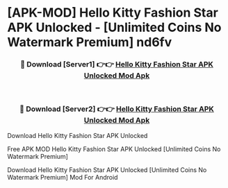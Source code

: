 # [APK-MOD] Hello Kitty Fashion Star APK Unlocked - [Unlimited Coins No Watermark Premium] nd6fv



<div align="center">
<h3>🔴 Download [Server1] 👉👉 <a href="https://momento.my/?title=Hello_Kitty_Fashion_Star_APK_Unlocked">Hello Kitty Fashion Star APK Unlocked Mod Apk</a></h3><br>

<h3>🔴 Download [Server2] 👉👉 <a href="https://momento.my/?title=Hello_Kitty_Fashion_Star_APK_Unlocked">Hello Kitty Fashion Star APK Unlocked Mod Apk</a></h3>
</div>



Download Hello Kitty Fashion Star APK Unlocked 

Free APK MOD Hello Kitty Fashion Star APK Unlocked [Unlimited Coins No Watermark Premium]

Download Hello Kitty Fashion Star APK Unlocked [Unlimited Coins No Watermark Premium] Mod For Android
